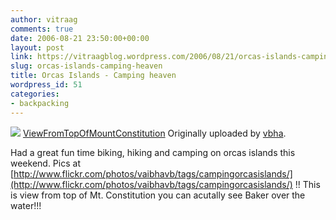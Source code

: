 ```yaml
---
author: vitraag
comments: true
date: 2006-08-21 23:50:00+00:00
layout: post
link: https://vitraagblog.wordpress.com/2006/08/21/orcas-islands-camping-heaven/
slug: orcas-islands-camping-heaven
title: Orcas Islands - Camping heaven
wordpress_id: 51
categories:
- backpacking
---
```


[![](http://static.flickr.com/94/221483375_4731a90dc2_m.jpg)](http://www.flickr.com/photos/vaibhavb/221483375/)
[ViewFromTopOfMountConstitution](http://www.flickr.com/photos/vaibhavb/221483375/)
Originally uploaded by [vbha](http://www.flickr.com/people/vaibhavb/). 



Had a great fun time biking, hiking and camping on orcas islands this weekend. Pics at [http://www.flickr.com/photos/vaibhavb/tags/campingorcasislands/](http://www.flickr.com/photos/vaibhavb/tags/campingorcasislands/) !! This is view from top of Mt. Constitution you can acutally see Baker over the water!!!

